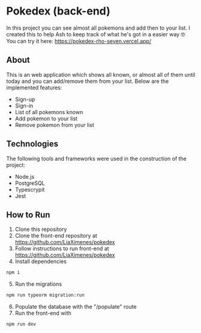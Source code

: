 # Pokedex (back-end)
In this project you can see almost all pokemons and add then to your list. I created this to help Ash to keep track of what he's got in a easier way 🤓
You can try it here: https://pokedex-rho-seven.vercel.app/


## About
This is an web application which shows all known, or almost all of them until today and you can add/remove them from your list.
Below are the implemented features:

* Sign-up
* Sign-in
* List of all pokemons known
* Add pokemon to your list
* Remove pokemon from your list

## Technologies
The following tools and frameworks were used in the construction of the project:

* Node.js
* PostgreSQL
* Typescrypit
* Jest


## How to Run

1. Clone this repository
2. Clone the front-end repository at https://github.com/LiaXimenes/pokedex
3. Follow instructions to run front-end at https://github.com/LiaXimenes/pokedex
4. Install dependencies
```bash
npm i
```
5. Run the migrations 
```bash
npm run typeorm migration:run
```
6. Populate the database with the "/populate" route
7. Run the front-end with
```bash
npm run dev
```



